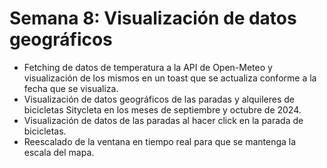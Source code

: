 # Semana 8: Visualización de datos geográficos

* Fetching de datos de temperatura a la API de Open-Meteo y visualización de los mismos en un toast que se actualiza conforme a la fecha que se visualiza.
* Visualización de datos geográficos de las paradas y alquileres de bicicletas Sitycleta en los meses de septiembre y octubre de 2024.
* Visualización de datos de las paradas al hacer click en la parada de bicicletas.
* Reescalado de la ventana en tiempo real para que se mantenga la escala del mapa.

